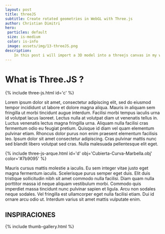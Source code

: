 ```yaml
---
layout: post
title: threeJS
subtitle: Create rotated geometries in WebGL with Three.js
author: Christian Dimitri
hero:
 particles: default
 size: is-medium
 color: is-info
 image: assets/img/13-threeJS.png
description: 
    In this post i will import a 3D model into a threejs canvas in my wesbite, and load some materials, lights, and more actions and events. This provides live interaction with the 3D world for architects, designers and others in the field.
---
```


# What is Three.JS ?

{% include three-js.html id='c' %}

Lorem ipsum dolor sit amet, consectetur adipiscing elit, sed do eiusmod tempor incididunt ut labore et dolore magna aliqua. Mauris in aliquam sem fringilla ut morbi tincidunt augue interdum. Facilisi morbi tempus iaculis urna id volutpat lacus laoreet. Lectus nulla at volutpat diam ut venenatis tellus in. Luctus venenatis lectus magna fringilla urna. Aliquam nulla facilisi cras fermentum odio eu feugiat pretium. Quisque id diam vel quam elementum pulvinar etiam. Rhoncus dolor purus non enim praesent elementum facilisis leo. Ipsum dolor sit amet consectetur adipiscing. Cras pulvinar mattis nunc sed blandit libero volutpat sed cras. Nulla malesuada pellentesque elit eget.

{% include three-js-arque.html id='d' obj='Cubierta-Curva-Marbella.obj' color='#7b9095' %}

Mauris cursus mattis molestie a iaculis. Eu sem integer vitae justo eget magna fermentum iaculis. Scelerisque purus semper eget duis. Elit duis tristique sollicitudin nibh sit amet commodo nulla facilisi. Diam quam nulla porttitor massa id neque aliquam vestibulum morbi. Commodo quis imperdiet massa tincidunt nunc pulvinar sapien et ligula. Arcu non sodales neque sodales. Vel fringilla est ullamcorper eget nulla facilisi etiam. Dui id ornare arcu odio ut. Interdum varius sit amet mattis vulputate enim.

## INSPIRACIONES

{% include thumb-gallery.html %}

